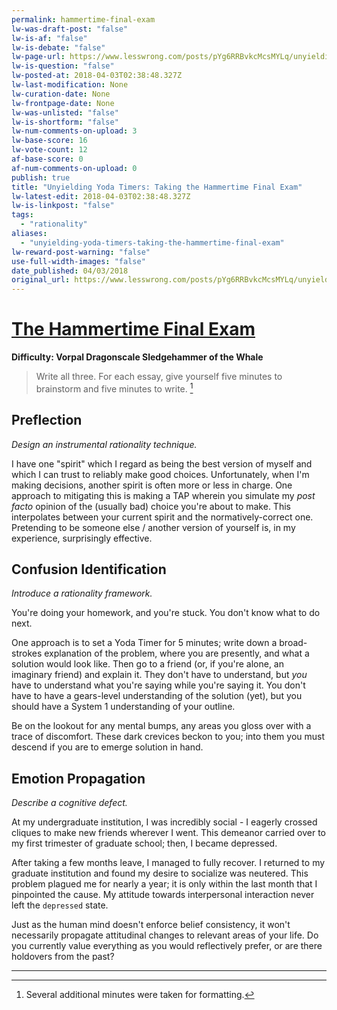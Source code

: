 ```yaml
---
permalink: hammertime-final-exam
lw-was-draft-post: "false"
lw-is-af: "false"
lw-is-debate: "false"
lw-page-url: https://www.lesswrong.com/posts/pYg6RRBvkcMcsMYLq/unyielding-yoda-timers-taking-the-hammertime-final-exam
lw-is-question: "false"
lw-posted-at: 2018-04-03T02:38:48.327Z
lw-last-modification: None
lw-curation-date: None
lw-frontpage-date: None
lw-was-unlisted: "false"
lw-is-shortform: "false"
lw-num-comments-on-upload: 3
lw-base-score: 16
lw-vote-count: 12
af-base-score: 0
af-num-comments-on-upload: 0
publish: true
title: "Unyielding Yoda Timers: Taking the Hammertime Final Exam"
lw-latest-edit: 2018-04-03T02:38:48.327Z
lw-is-linkpost: "false"
tags: 
  - "rationality"
aliases: 
  - "unyielding-yoda-timers-taking-the-hammertime-final-exam"
lw-reward-post-warning: "false"
use-full-width-images: "false"
date_published: 04/03/2018
original_url: https://www.lesswrong.com/posts/pYg6RRBvkcMcsMYLq/unyielding-yoda-timers-taking-the-hammertime-final-exam
---
```

# [The Hammertime Final Exam](https://www.lesswrong.com/posts/Q7MsMshzbzhEs729s/hammertime-final-exam)

**Difficulty: Vorpal Dragonscale Sledgehammer of the Whale**

> Write all three. For each essay, give yourself five minutes to brainstorm and five minutes to write. [^1]

## Preflection

_Design an instrumental rationality technique._

I have one "spirit" which I regard as being the best version of myself and which I can trust to reliably make good choices. Unfortunately, when I'm making decisions, another spirit is often more or less in charge. One approach to mitigating this is making a TAP wherein you simulate my _post facto_ opinion of the (usually bad) choice you're about to make. This interpolates between your current spirit and the normatively-correct one. Pretending to be someone else / another version of yourself is, in my experience, surprisingly effective.

## Confusion Identification

_Introduce a rationality framework._

You're doing your homework, and you're stuck. You don't know what to do next.

One approach is to set a Yoda Timer for 5 minutes; write down a broad-strokes explanation of the problem, where you are presently, and what a solution would look like. Then go to a friend (or, if you're alone, an imaginary friend) and explain it. They don't have to understand, but _you_ have to understand what you're saying while you're saying it. You don't have to have a gears-level understanding of the solution (yet), but you should have a System 1 understanding of your outline.

Be on the lookout for any mental bumps, any areas you gloss over with a trace of discomfort. These dark crevices beckon to you; into them you must descend if you are to emerge solution in hand.

## Emotion Propagation

_Describe a cognitive defect._

At my undergraduate institution, I was incredibly social - I eagerly crossed cliques to make new friends wherever I went. This demeanor carried over to my first trimester of graduate school; then, I became depressed.

After taking a few months leave, I managed to fully recover. I returned to my graduate institution and found my desire to socialize was neutered. This problem plagued me for nearly a year; it is only within the last month that I pinpointed the cause. My attitude towards interpersonal interaction never left the  `depressed` state.

Just as the human mind doesn't enforce belief consistency, it won't necessarily propagate attitudinal changes to relevant areas of your life. Do you currently value everything as you would reflectively prefer, or are there holdovers from the past?

<hr/>

[^1]: Several additional minutes were taken for formatting.